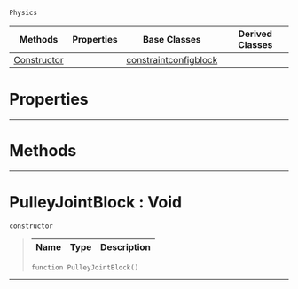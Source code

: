  `Physics`

|Methods|Properties|Base Classes|Derived Classes|
|---|---|---|---|
|[ Constructor](https://plasmaengine.github.io/PlasmaDocs/Plasma1/C++/code_reference/class_reference/pulleyjointblock.markdown#pulleyjointblock-void)| |[constraintconfigblock](https://plasmaengine.github.io/PlasmaDocs/Plasma1/C++/code_reference/class_reference/constraintconfigblock.markdown)| |


 #  Properties


---  
 #  Methods


---  
 #  PulleyJointBlock : Void

 `constructor`

> 
> |Name|Type|Description|
> |---|---|---|
> ``` lang=cpp, name=Lightning
> function PulleyJointBlock()
> ``` 


---  
 

 